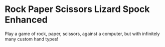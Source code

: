 # Rock Paper Scissors Lizard Spock Enhanced
Play a game of rock, paper, scissors, against a computer, but with infinitely many custom hand types!
